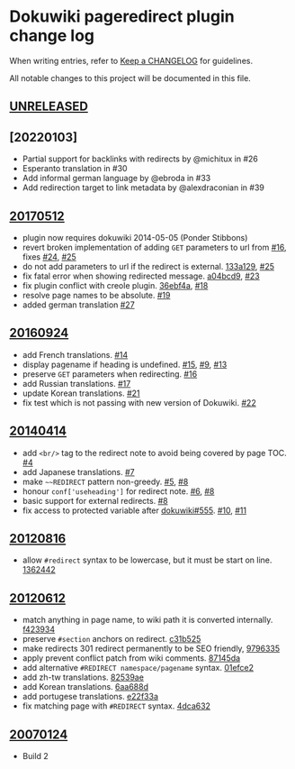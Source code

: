 # Dokuwiki pageredirect plugin change log

When writing entries, refer to [Keep a CHANGELOG](http://keepachangelog.com/) for guidelines.

All notable changes to this project will be documented in this file.

## [UNRELEASED]

[UNRELEASED]: https://github.com/glensc/dokuwiki-plugin-pageredirect/compare/20220103...master

## [20220103]

- Partial support for backlinks with redirects by @michitux in #26
- Esperanto translation in #30
- Add informal german language by @ebroda in #33
- Add redirection target to link metadata by @alexdraconian in #39

[UNRELEASED]: https://github.com/glensc/dokuwiki-plugin-pageredirect/compare/20170512...20220103

## [20170512]

  - plugin now requires dokuwiki 2014-05-05 (Ponder Stibbons)
  - revert broken implementation of adding `GET` parameters to url from [#16], fixes [#24], [#25]
  - do not add parameters to url if the redirect is external. [133a129], [#25]
  - fix fatal error when showing redirected message. [a04bcd9], [#23]
  - fix plugin conflict with creole plugin. [36ebf4a], [#18]
  - resolve page names to be absolute. [#19]
  - added german translation [#27]

[20170512]: https://github.com/glensc/dokuwiki-plugin-pageredirect/compare/20160924...20170512
[#18]: https://github.com/glensc/dokuwiki-plugin-pageredirect/issues/18
[#19]: https://github.com/glensc/dokuwiki-plugin-pageredirect/issues/19
[#23]: https://github.com/glensc/dokuwiki-plugin-pageredirect/issues/23
[#24]: https://github.com/glensc/dokuwiki-plugin-pageredirect/issues/24
[#25]: https://github.com/glensc/dokuwiki-plugin-pageredirect/issues/25
[#27]: https://github.com/glensc/dokuwiki-plugin-pageredirect/pull/27
[133a129]: https://github.com/glensc/dokuwiki-plugin-pageredirect/commit/133a129
[36ebf4a]: https://github.com/glensc/dokuwiki-plugin-pageredirect/commit/36ebf4a
[a04bcd9]: https://github.com/glensc/dokuwiki-plugin-pageredirect/commit/a04bcd9

## [20160924]

  - add French translations. [#14]
  - display pagename if heading is undefined. [#15], [#9], [#13]
  - preserve `GET` parameters when redirecting. [#16]
  - add Russian translations. [#17]
  - update Korean translations. [#21]
  - fix test which is not passing with new version of Dokuwiki. [#22]

[20160924]: https://github.com/glensc/dokuwiki-plugin-pageredirect/compare/20140414...20160924
[#13]: https://github.com/glensc/dokuwiki-plugin-pageredirect/issues/13
[#14]: https://github.com/glensc/dokuwiki-plugin-pageredirect/pull/14
[#15]: https://github.com/glensc/dokuwiki-plugin-pageredirect/pull/15
[#16]: https://github.com/glensc/dokuwiki-plugin-pageredirect/pull/16
[#17]: https://github.com/glensc/dokuwiki-plugin-pageredirect/pull/17
[#21]: https://github.com/glensc/dokuwiki-plugin-pageredirect/pull/21
[#22]: https://github.com/glensc/dokuwiki-plugin-pageredirect/pull/22
[#9]: https://github.com/glensc/dokuwiki-plugin-pageredirect/issues/9

## [20140414]

  - add `<br/>` tag to the redirect note to avoid being covered by page TOC. [#4]
  - add Japanese translations. [#7]
  - make `~~REDIRECT` pattern non-greedy. [#5], [#8]
  - honour `conf['useheading']` for redirect note. [#6], [#8]
  - basic support for external redirects. [#8]
  - fix access to protected variable after [dokuwiki#555]. [#10], [#11]

[20140414]: https://github.com/glensc/dokuwiki-plugin-pageredirect/compare/20120816...20140414
[dokuwiki#555]: https://github.com/splitbrain/dokuwiki/pull/555
[#10]: https://github.com/glensc/dokuwiki-plugin-pageredirect/issues/10
[#11]: https://github.com/glensc/dokuwiki-plugin-pageredirect/issues/11
[#4]: https://github.com/glensc/dokuwiki-plugin-pageredirect/pull/4
[#5]: https://github.com/glensc/dokuwiki-plugin-pageredirect/pull/5
[#6]: https://github.com/glensc/dokuwiki-plugin-pageredirect/issues/6
[#7]: https://github.com/glensc/dokuwiki-plugin-pageredirect/pull/7
[#8]: https://github.com/glensc/dokuwiki-plugin-pageredirect/pull/8

## [20120816]

  - allow `#redirect` syntax to be lowercase, but it must be start on line. [1362442]

[20120816]: https://github.com/glensc/dokuwiki-plugin-pageredirect/compare/20120612...20120816
[1362442]: https://github.com/glensc/dokuwiki-plugin-pageredirect/commit/1362442

## [20120612]

  - match anything in page name, to wiki path it is converted internally. [f423934]
  - preserve `#section` anchors on redirect. [c31b525]
  - make redirects 301 redirect permanently to be SEO friendly, [9796335]
  - apply prevent conflict patch from wiki comments. [87145da]
  - add alternative `#REDIRECT namespace/pagename` syntax. [01efce2]
  - add zh-tw translations. [82539ae]
  - add Korean translations. [6aa688d]
  - add portugese translations. [e22f33a]
  - fix matching page with `#REDIRECT` syntax. [4dca632]

[20120612]: https://github.com/glensc/dokuwiki-plugin-pageredirect/compare/20070124...20120612
[01efce2]: https://github.com/glensc/dokuwiki-plugin-pageredirect/commit/01efce2
[4dca632]: https://github.com/glensc/dokuwiki-plugin-pageredirect/commit/4dca632
[6aa688d]: https://github.com/glensc/dokuwiki-plugin-pageredirect/commit/6aa688d
[82539ae]: https://github.com/glensc/dokuwiki-plugin-pageredirect/commit/82539ae
[87145da]: https://github.com/glensc/dokuwiki-plugin-pageredirect/commit/87145da
[9796335]: https://github.com/glensc/dokuwiki-plugin-pageredirect/commit/9796335
[c31b525]: https://github.com/glensc/dokuwiki-plugin-pageredirect/commit/c31b525
[e22f33a]: https://github.com/glensc/dokuwiki-plugin-pageredirect/commit/e22f33a
[f423934]: https://github.com/glensc/dokuwiki-plugin-pageredirect/commit/f423934

## [20070124]

  - Build 2

[20070124]: https://github.com/glensc/dokuwiki-plugin-pageredirect/commits/20070124
